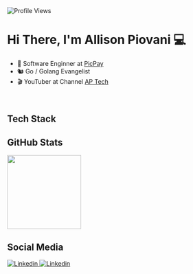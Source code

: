 <img src="https://komarev.com/ghpvc/?username=piovani&color=yellow" alt="Profile Views" aligh="right" />

<h1 align="left">Hi There, I'm Allison Piovani 💻</h1>

- 🦾 Software Enginner at <a href="https://picpay.com/" target="_blank">PicPay</a>
- 🐿️ Go / Golang Evangelist
- 🎬 YouTuber at Channel <a href="https://www.youtube.com/@ap_tech0" target="_blank">AP Tech</a>

<br />

## Tech Stack

## GitHub Stats
<div aligh="center">
  <a href="https://githbu.com/piovani">
<!--     <img src="http://github-readme-stats.vercel.app/api?username=piovani&count_private=true&show_icons=true&theme=github_dark" height="172em" style="max-width: 100%;" /> -->
    <img src="http://github-readme-stats.vercel.app/api/top-langs/?username=piovani&layout=compact&theme=github_dark" height="172em" style="max-width: 100%;" />
  </a>
</div>


## Social Media
<a href="https://www.linkedin.com/in/allison-piovani/?locale=en_US" target="_blank">
  <img src="https://img.shields.io/badge/-Linkedin-05122A?style=flat&logo=linkedin&logoColor=007ACC" alt="Linkedin" />
</a>
<a href="https://www.linkedin.com/in/allison-piovani/?locale=en_US" target="_blank">
  <img src="https://img.shields.io/badge/-Linkedin-05122A?style=flat&logo=linkedin&logoColor=007ACC" alt="Linkedin" />
</a>
